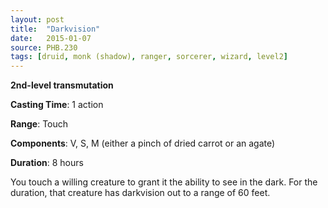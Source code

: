 ```yaml
---
layout: post
title:  "Darkvision"
date:   2015-01-07
source: PHB.230
tags: [druid, monk (shadow), ranger, sorcerer, wizard, level2]
---
```


**2nd-level transmutation**

**Casting Time**: 1 action

**Range**: Touch

**Components**: V, S, M (either a pinch of dried carrot or an agate)

**Duration**: 8 hours

You touch a willing creature to grant it the ability to see in the dark. For the duration, that creature has darkvision out to a range of 60 feet.
